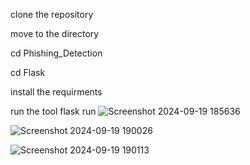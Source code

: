 clone the repository


move to the directory


cd Phishing_Detection


cd Flask


install the requirments

run the tool
flask run
![Screenshot 2024-09-19 185636](https://github.com/user-attachments/assets/3804ca2d-e95c-42ec-b63f-b9d2928d0922)












![Screenshot 2024-09-19 190026](https://github.com/user-attachments/assets/ba020e3a-77f6-4489-89c0-25128fa9a202)








![Screenshot 2024-09-19 190113](https://github.com/user-attachments/assets/cc2d602a-cb2f-4d67-b0a3-cfa9f0bfc4ff)


